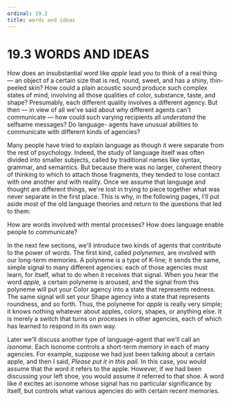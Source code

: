 ```yaml
---
ordinal: 19.3
title: words and ideas
---
```


# 19.3 WORDS AND IDEAS 

<p>How does an insubstantial word like <em>apple</em> lead you to think of a real thing &mdash; an object of a certain size that is red, round, sweet, and has a shiny, thin-peeled skin? How could a plain acoustic sound produce such complex states of mind, involving all those qualities of color, substance, taste, and shape? Presumably, each different quality involves a different agency. But then &mdash; in view of all we've said about why different agents can't communicate &mdash; how could such varying recipients all <em>understand</em> the selfsame messages? Do language- agents have unusual abilities to communicate with different kinds of agencies?</p>
<p>Many people have tried to explain language as though it were separate from the rest of psychology. Indeed, the study of language itself was often divided into smaller subjects, called by traditional names like syntax, grammar, and semantics. But because there was no larger, coherent theory of thinking to which to attach those fragments, they tended to lose contact with one another and with reality. Once we assume that language and thought are different things, we're lost in trying to piece together what was never separate in the first place. This is why, in the following pages, I'll put aside most of the old language theories and return to the questions that led to them:</p>
<p>How are words involved with mental processes? How does language enable people to communicate?</p>
<p>In the next few sections, we'll introduce two kinds of agents that contribute to the power of words. The first kind, called <em>polynemes,</em> are involved with our long-term memories. A polyneme is a type of K-line; it sends the same, simple signal to many different agencies: each of those agencies must learn, for itself, what to do when it receives that signal. When you hear the word <em>apple,</em> a certain polyneme is aroused, and the signal from this polyneme will put your Color agency into a state that represents redness. The same signal will set your Shape agency into a state that represents roundness, and so forth. Thus, the polyneme for <em>apple</em> is really very simple; it knows nothing whatever about apples, colors, shapes, or anything else. It is merely a switch that turns on processes in other agencies, each of which has learned to respond in its own way.</p>
<p>Later we'll discuss another type of language-agent that we'll call an <em>isonome.</em> Each isonome controls a short-term memory in each of many agencies. For example, suppose we had just been talking about a certain apple, and then I said, <em>Please put it in this pail.</em> In this case, you would assume that the word <em>it</em> refers to the apple. However, if we had been discussing your left shoe, you would assume <em>it</em> referred to that shoe. A word like <em>it</em> excites an isonome whose signal has no particular significance by itself, but controls what various agencies do with certain recent memories.</p>